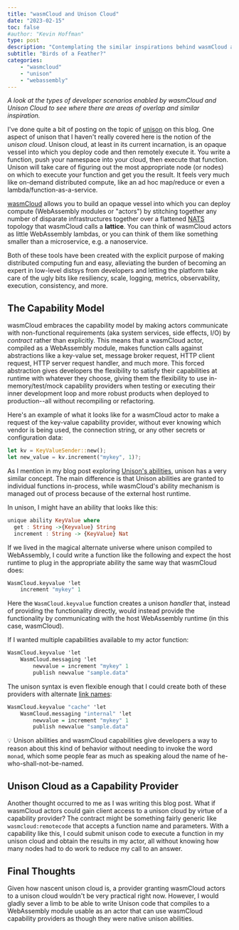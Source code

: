 ```yaml
---
title: "wasmCloud and Unison Cloud"
date: "2023-02-15"
toc: false
#author: "Kevin Hoffman"
type: post
description: "Contemplating the similar inspirations behind wasmCloud and Unison Cloud"
subtitle: "Birds of a Feather?"
categories: 
    - "wasmcloud"
    - "unison"
    - "webassembly"
---
```


_A look at the types of developer scenarios enabled by wasmCloud and Unison Cloud to see where there are areas of overlap and similar inspiration._

<!--more-->

I've done quite a bit of posting on the topic of [unison](/categories/unison/) on this blog. One aspect of unison that I haven't really covered here is the notion of the _unison cloud_. Unison cloud, at least in its current incarnation, is an opaque vessel into which you deploy code and then remotely execute it. You write a function, push your namespace into your cloud, then execute that function. Unison will take care of figuring out the most appropriate node (or nodes) on which to execute your function and get you the result. It feels very much like on-demand distributed compute, like an ad hoc map/reduce or even a lambda/function-as-a-service.

[wasmCloud](https://wasmcloud.com) allows you to build an opaque vessel into which you can deploy compute (WebAssembly modules or "actors") by stitching together any number of disparate infrastructures together over a flattened [NATS](https://nats.io) topology that wasmCloud calls a **lattice**. You can think of wasmCloud actors as little WebAssembly lambdas, or you can think of them like something smaller than a microservice, e.g. a nanoservice.

Both of these tools have been created with the explicit purpose of making distributed computing fun and easy, alleviating the burden of becoming an expert in low-level distsys from developers and letting the platform take care of the ugly bits like resiliency, scale, logging, metrics, observability, execution, consistency, and more.

## The Capability Model
wasmCloud embraces the capability model by making actors communicate with non-functional requirements (aka system services, side effects, I/O) by _contract_ rather than explicitly. This means that a wasmCloud actor, compiled as a WebAssembly module, makes function calls against abstractions like a key-value set, message broker request, HTTP client request, HTTP server request handler, and much more. This forced abstraction gives developers the flexibility to satisfy their capabilities at runtime with whatever they choose, giving them the flexibility to use in-memory/test/mock capability providers when testing or executing their inner development loop and more robust products when deployed to production--all without recompiling or refactoring.

Here's an example of what it looks like for a wasmCloud actor to make a request of the key-value capability provider, without ever knowing which vendor is being used, the connection string, or any other secrets or configuration data:

```rust
let kv = KeyValueSender::new();
let new_value = kv.increment("mykey", 1)?;
```

As I mention in my blog post exploring [Unison's abilities](../exploring_unison_abilities), unison has a very similar concept. The main difference is that Unison abilities are granted to individual functions in-process, while wasmCloud's ability mechanism is managed out of process because of the external host runtime.

In unison, I might have an ability that looks like this:

```haskell
unique ability KeyValue where
  get : String ->{Keyvalue} String
  increment : String -> {KeyValue} Nat
```

If we lived in the magical alternate universe where unison compiled to WebAssembly, I could write a function like the following and expect the host runtime to plug in the appropriate ability the same way that wasmCloud does:

```haskell
WasmCloud.keyvalue 'let
    increment "mykey" 1
```

Here the `WasmCloud.keyvalue` function creates a unison _handler_ that, instead of providing the functionality directly, would instead provide the functionality by communicating with the host WebAssembly runtime (in this case, wasmCloud).

If I wanted multiple capabilities available to my actor function:

```haskell
WasmCloud.keyvalue 'let
    WasmCloud.messaging 'let
        newvalue = increment "mykey" 1
        publish newvalue "sample.data"
```

The unison syntax is even flexible enough that I could create both of these providers with alternate [link names](https://wasmcloud.com/docs/reference/host-runtime/links):

```haskell
WasmCloud.keyvalue "cache" 'let
    WasmCloud.messaging "internal" 'let
        newvalue = increment "mykey" 1
        publish newvalue "sample.data"
```

💡 Unison abilities and wasmCloud capabilities give developers a way to reason about this kind of behavior without needing to invoke the word `monad`, which some people fear as much as speaking aloud the name of he-who-shall-not-be-named.

## Unison Cloud as a Capability Provider
Another thought occurred to me as I was writing this blog post. What if wasmCloud actors could gain client access to a unison cloud by virtue of a capability provider? The contract might be something fairly generic like `wasmcloud:remotecode` that accepts a function name and parameters. With a capability like this, I could submit unison code to execute a function in my unison cloud and obtain the results in my actor, all without knowing how many nodes had to do work to reduce my call to an answer.

## Final Thoughts

Given how nascent unison cloud is, a provider granting wasmCloud actors to a unison cloud wouldn't be very practical right now. However, I would gladly sever a limb to be able to write Unison code that compiles to a WebAssembly module usable as an actor that can use wasmCloud capability providers as though they were native unison abilities.
